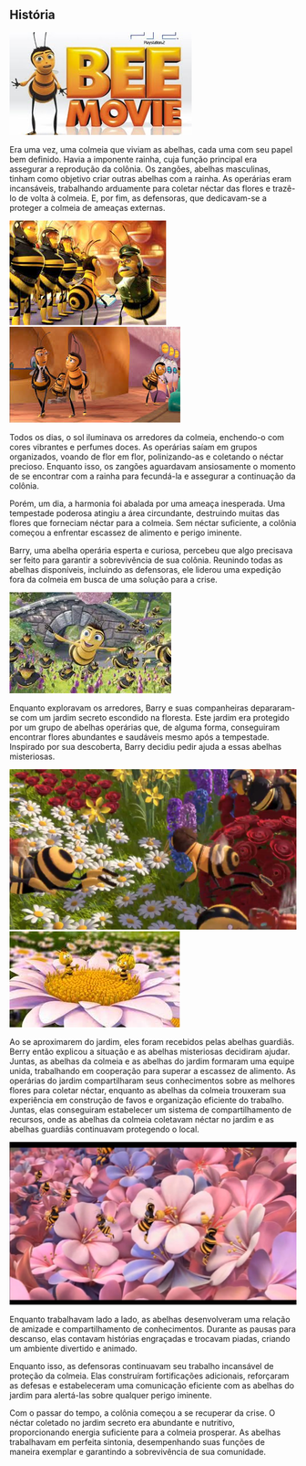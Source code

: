 ## História

<!-- ![ash_island](https://github.com/UnBParadigmas2023-1-Turma02/2023.1_G3_Logico_DetetiveProkemon/assets/56610229/0e1fb497-170f-42f6-88e3-337ec09b669e) -->
![Defensoras](../img/mqdefault.jpg)

Era uma vez, uma colmeia que viviam as abelhas, cada uma com seu papel bem definido. Havia a imponente rainha, cuja função principal era assegurar a reprodução da colônia. Os zangões, abelhas masculinas, tinham como objetivo criar outras abelhas com a rainha. As operárias eram incansáveis, trabalhando arduamente para coletar néctar das flores e trazê-lo de volta à colmeia. E, por fim, as defensoras, que dedicavam-se a proteger a colmeia de ameaças externas.

![Defensoras](../img/download.jpeg) ![Operarias](../img/images.jpeg)

Todos os dias, o sol iluminava os arredores da colmeia, enchendo-o com cores vibrantes e perfumes doces. As operárias saíam em grupos organizados, voando de flor em flor, polinizando-as e coletando o néctar precioso. Enquanto isso, os zangões aguardavam ansiosamente o momento de se encontrar com a rainha para fecundá-la e assegurar a continuação da colônia.

Porém, um dia, a harmonia foi abalada por uma ameaça inesperada. Uma tempestade poderosa atingiu a área circundante, destruindo muitas das flores que forneciam néctar para a colmeia. Sem néctar suficiente, a colônia começou a enfrentar escassez de alimento e perigo iminente.

Barry, uma abelha operária esperta e curiosa, percebeu que algo precisava ser feito para garantir a sobrevivência de sua colônia. Reunindo todas as abelhas disponíveis, incluindo as defensoras, ele liderou uma expedição fora da colmeia em busca de uma solução para a crise.

![Defensoras](../img/download%20(1).jpeg)

Enquanto exploravam os arredores, Barry e suas companheiras depararam-se com um jardim secreto escondido na floresta. Este jardim era protegido por um grupo de abelhas operárias que, de alguma forma, conseguiram encontrar flores abundantes e saudáveis mesmo após a tempestade. Inspirado por sua descoberta, Barry decidiu pedir ajuda a essas abelhas misteriosas.

![Defensoras](../img/Bee-Movie-Flowers.png)
![abelhas misteriosas](../img/images%20(1).jpeg)

Ao se aproximarem do jardim, eles foram recebidos pelas abelhas guardiãs. Berry então explicou a situação e as abelhas misteriosas decidiram ajudar. Juntas, as abelhas da colmeia e as abelhas do jardim formaram uma equipe unida, trabalhando em cooperação para superar a escassez de alimento. As operárias do jardim compartilharam seus conhecimentos sobre as melhores flores para coletar néctar, enquanto as abelhas da colmeia trouxeram sua experiência em construção de favos e organização eficiente do trabalho. Juntas, elas conseguiram estabelecer um sistema de compartilhamento de recursos, onde as abelhas da colmeia coletavam néctar no jardim e as abelhas guardiãs continuavam protegendo o local.

![abelhas misteriosas](../img/120928-beemovie12.jpg)

Enquanto trabalhavam lado a lado, as abelhas desenvolveram uma relação de amizade e compartilhamento de conhecimentos. Durante as pausas para descanso, elas contavam histórias engraçadas e trocavam piadas, criando um ambiente divertido e animado.

Enquanto isso, as defensoras continuavam seu trabalho incansável de proteção da colmeia. Elas construíram fortificações adicionais, reforçaram as defesas e estabeleceram uma comunicação eficiente com as abelhas do jardim para alertá-las sobre qualquer perigo iminente.

Com o passar do tempo, a colônia começou a se recuperar da crise. O néctar coletado no jardim secreto era abundante e nutritivo, proporcionando energia suficiente para a colmeia prosperar. As abelhas trabalhavam em perfeita sintonia, desempenhando suas funções de maneira exemplar e garantindo a sobrevivência de sua comunidade.
